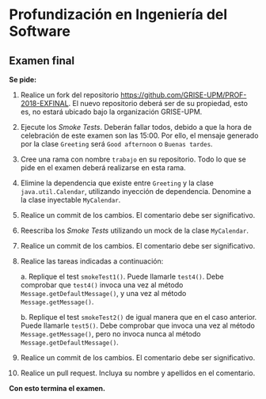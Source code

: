 # Profundización en Ingeniería del Software
## Examen final

**Se pide:**

1. Realice un fork del repositorio https://github.com/GRISE-UPM/PROF-2018-EXFINAL. El nuevo repositorio deberá ser de su propiedad, esto es, no estará ubicado bajo la organización GRISE-UPM.

2. Ejecute los *Smoke Tests*. Deberán fallar todos, debido a que la hora de celebración de este examen son las 15:00. Por ello, el mensaje generado por la clase ``Greeting`` será ``Good afternoon`` o ``Buenas tardes``.

3. Cree una rama con nombre ``trabajo`` en su repositorio. Todo lo que se pide en el examen deberá realizarse en esta rama.

4. Elimine la dependencia que existe entre ``Greeting`` y la clase ``java.util.Calendar``, utilizando inyección de dependencia. Denomine a la clase inyectable ``MyCalendar``.

5. Realice un commit de los cambios. El comentario debe ser significativo.

6. Reescriba los *Smoke Tests* utilizando un mock de la clase ``MyCalendar``.

7. Realice un commit de los cambios. El comentario debe ser significativo.

8. Realice las tareas indicadas a continuación:

   a. Replique el test ``smokeTest1()``. Puede llamarle ``test4()``. Debe comprobar que ``test4()`` invoca una vez al método ``Message.getDefaultMessage()``, y una vez al método ``Message.getMessage()``.

   b. Replique el test ``smokeTest2()`` de igual manera que en el caso anterior. Puede llamarle ``test5()``. Debe comprobar que invoca una vez al método ``Message.getMessage()``, pero no invoca nunca al método ``Message.getDefaultMessage()``.

9. Realice un commit de los cambios. El comentario debe ser significativo.

10. Realice un pull request. Incluya su nombre y apellidos en el comentario.

**Con esto termina el examen.**
